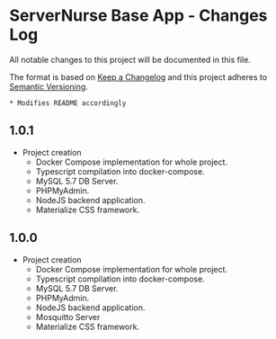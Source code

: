 # ServerNurse Base App - Changes Log

All notable changes to this project will be documented in this file.

The format is based on [Keep a Changelog](http://keepachangelog.com/) and this project adheres to [Semantic Versioning](http://semver.org/).

    * Modifies README accordingly

## 1.0.1

* Project creation
    * Docker Compose implementation for whole project.
    * Typescript compilation into docker-compose.
    * MySQL 5.7 DB Server.
    * PHPMyAdmin.
    * NodeJS backend application.    
    * Materialize CSS framework.


## 1.0.0

* Project creation
    * Docker Compose implementation for whole project.
    * Typescript compilation into docker-compose.
    * MySQL 5.7 DB Server.
    * PHPMyAdmin.
    * NodeJS backend application.
    * Mosquitto Server
    * Materialize CSS framework.
